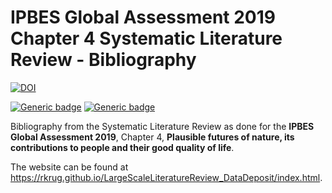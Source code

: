 IPBES Global Assessment 2019 Chapter 4 Systematic Literature Review - Bibliography
================

[![DOI](https://zenodo.org/badge/DOI/10.5281/zenodo.3603072.svg)](https://doi.org/10.5281/zenodo.3603072)

[![Generic badge](https://img.shields.io/badge/github-repo-<COLOR>.svg)](https://github.com/rkrug/LargeScaleLiteratureReview_DataDeposit)
[![Generic badge](https://img.shields.io/badge/github-website-<COLOR>.svg)](https://rkrug.github.io/LargeScaleLiteratureReview_DataDeposit/index.html)

Bibliography from the Systematic Literature
Review as done for the **IPBES Global Assessment 2019**, Chapter 4,
**Plausible futures of nature, its contributions to people and their
good quality of life**.

The website can be found at
<https://rkrug.github.io/LargeScaleLiteratureReview_DataDeposit/index.html>.

